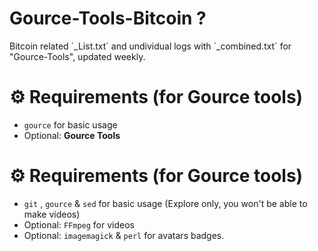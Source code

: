 # Gource-Tools-Bitcoin ?
Bitcoin related ´_List.txt´ and undividual logs with ´_combined.txt´ for "Gource-Tools", updated weekly.




# <b>⚙️ Requirements (for Gource tools) </b><br>
- `gource` for basic usage 
- Optional: <b>Gource Tools</b> 



# <b>⚙️ Requirements (for Gource tools) </b><br>
- `git` , `gource` & `sed`  for basic usage (Explore only, you won't be able to make videos) <br>
- Optional: `FFmpeg` for videos<br>
- Optional: `imagemagick` & `perl` for avatars badges.<br>
<br>
